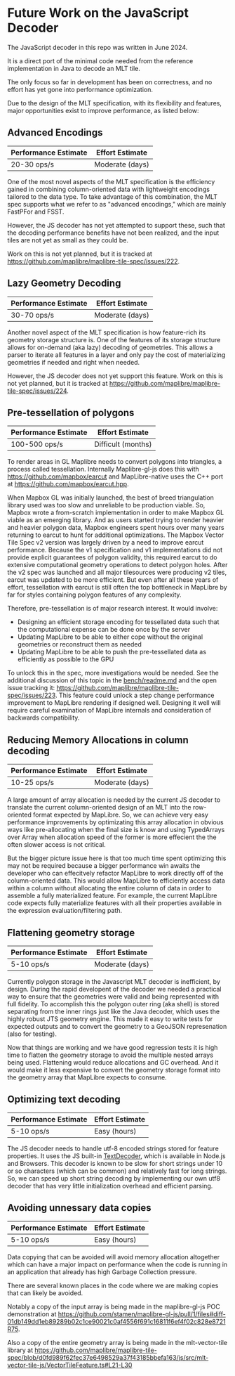 # Future Work on the JavaScript Decoder

The JavaScript decoder in this repo was written in June 2024.

It is a direct port of the minimal code needed from the reference implementation in Java to decode an MLT tile.

The only focus so far in development has been on correctness, and no effort has yet gone into performance optimization.

Due to the design of the MLT specification, with its flexibility and features, major opportunities exist to improve performance, as listed below:

## Advanced Encodings

|Performance Estimate| Effort Estimate|
|--------------------|----------------|
| 20-30 ops/s        | Moderate (days)|

One of the most novel aspects of the MLT specification is the efficiency gained in combining column-oriented data with lightweight encodings tailored to the data type. To take advantage of this combination, the MLT spec supports what we refer to as "advanced encodings," which are mainly FastPFor and FSST.

However, the JS decoder has not yet attempted to support these, such that the decoding performance benefits have not been realized, and the input tiles are not yet as small as they could be.

Work on this is not yet planned, but it is tracked at https://github.com/maplibre/maplibre-tile-spec/issues/222.

## Lazy Geometry Decoding

|Performance Estimate| Effort Estimate|
|--------------------|----------------|
| 30-70 ops/s        | Moderate (days)|

Another novel aspect of the MLT specification is how feature-rich its geometry storage structure is. One of the features of its storage structure allows for on-demand (aka lazy) decoding of geometries. This allows a parser to iterate all features in a layer and only pay the cost of materializing geometries if needed and right when needed.

However, the JS decoder does not yet support this feature. Work on this is not yet planned, but it is tracked at https://github.com/maplibre/maplibre-tile-spec/issues/224.

## Pre-tessellation of polygons

|Performance Estimate| Effort Estimate|
|--------------------|----------------|
| 100-500 ops/s      | Difficult (months)|

To render areas in GL Maplibre needs to convert polygons into triangles, a process called tessellation. Internally Maplibre-gl-js does this with https://github.com/mapbox/earcut and MapLibre-native uses the C++ port at https://github.com/mapbox/earcut.hpp.

When Mapbox GL was initially launched, the best of breed triangulation library used was too slow and unreliable to be production viable. So, Mapbox wrote a from-scratch implementation in order to make Mapbox GL viable as an emerging library. And as users started trying to render heavier and heavier polygon data, Mapbox engineers spent hours over many years returning to earcut to hunt for additional optimizations. The Mapbox Vector Tile Spec v2 version was largely driven by a need to improve earcut performance. Because the v1 specification and v1 implementations did not provide explicit guarantees of polygon validity, this required earcut to do extensive computational geometry operations to detect polygon holes. After the v2 spec was launched and all major tilesources were producing v2 tiles, earcut was updated to be more efficient. But even after all these years of effort, tessellation with earcut is still often the top bottleneck in MapLibre by far for styles containing polygon features of any complexity.

Therefore, pre-tessellation is of major research interest. It would involve:

 - Designing an efficient storage encoding for tessellated data such that the computational expense can be done once by the server
 - Updating MapLibre to be able to either cope without the original geometries or reconstruct them as needed
 - Updating MapLibre to be able to push the pre-tessellated data as efficiently as possible to the GPU

To unlock this in the spec, more investigations would be needed. See the additional discussion of this topic in the [bench/readme.md](bench/readme.md) and the open issue tracking it: https://github.com/maplibre/maplibre-tile-spec/issues/223. This feature could unlock a step change performance improvement to MapLibre rendering if designed well. Designing it well will require careful examination of MapLibre internals and consideration of backwards compatibility.

## Reducing Memory Allocations in column decoding

|Performance Estimate| Effort Estimate|
|--------------------|----------------|
| 10-25 ops/s        | Moderate (days)|

A large amount of array allocation is needed by the current JS decoder to translate the current column-oriented design of an MLT into the row-oriented format expected by MapLibre. So, we can achieve very easy performance improvements by optimizating this array allocation in obvious ways like pre-allocating when the final size is know and using TypedArrays over Array when allocation speed of the former is more effecient the the often slower access is not critical.

But the bigger picture issue here is that too much time spent optimizing this may not be required because a bigger performance win awaits the developer who can effecitvely refactor MapLibre to work directly off of the column-oriented data. This would allow MapLibre to efficiently access data within a column without allocating the entire column of data in order to assemble a fully materialized feature. For example, the current MapLibre code expects fully materialize features with all their properties available in the expression evaluation/filtering path.

## Flattening geometry storage

|Performance Estimate| Effort Estimate|
|--------------------|----------------|
| 5-10 ops/s         | Moderate (days)|

Currently polygon storage in the Javascript MLT decoder is inefficient, by design. During the rapid developent of the decoder we needed a practical way to ensure that the geometries were valid and being represented with full fidelity. To accomplish this the polygon outer ring (aka shell) is stored separating from the inner rings just like the Java decoder, which uses the highly robust JTS geometry engine. This made it easy to write tests for expected outputs and to convert the geometry to a GeoJSON represenation (also for testing).

Now that things are working and we have good regression tests it is high time to flatten the geometry storage to avoid the multiple nested arrays being used. Flattening would reduce allocations and GC overhead. And it would make it less expensive to convert the geometry storage format into the geometry array that MapLibre expects to consume.

## Optimizing text decoding

|Performance Estimate| Effort Estimate|
|--------------------|----------------|
| 5-10 ops/s         | Easy (hours)   |

The JS decoder needs to handle utf-8 encoded strings stored for feature properties. It uses the JS built-in [TextDecoder](https://developer.mozilla.org/en-US/docs/Web/API/TextDecoder), which is available in Node.js and Browsers. This decoder is known to be slow for short strings under 10 or so characters (which can be common) and relatively fast for long strings. So, we can speed up short string decoding by implementing our own utf8 decoder that has very little initialization overhead and efficient parsing.

## Avoiding unnessary data copies

|Performance Estimate| Effort Estimate|
|--------------------|----------------|
| 5-10 ops/s         | Easy (hours)   |

Data copying that can be avoided will avoid memory allocation altogether which can have a major impact on performance when the code is running in an application that already has high Garbage Collection pressure.

There are several known places in the code where we are making copies that can likely be avoided.

Notably a copy of the input array is being made in the maplibre-gl-js POC demonstration at https://github.com/stamen/maplibre-gl-js/pull/1/files#diff-01db149dd1eb89289b02c1ce90021c0af4556f691c16811f6ef4f02c828e8721R75.

Also a copy of the entire geometry array is being made in the mlt-vector-tile library at https://github.com/maplibre/maplibre-tile-spec/blob/d0fd989f62fec37e6498529a37f43185bbefa163/js/src/mlt-vector-tile-js/VectorTileFeature.ts#L21-L30
